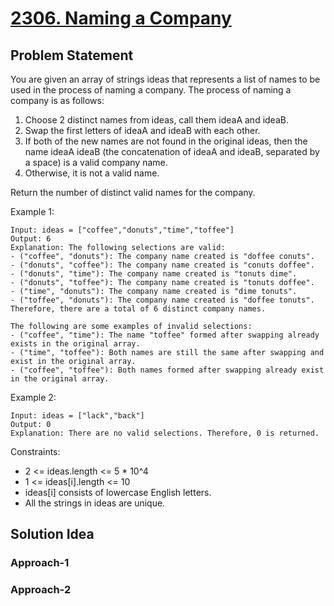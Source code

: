 # [2306. Naming a Company](https://leetcode.com/problems/naming-a-company/)

## Problem Statement
You are given an array of strings ideas that represents a list of names to be used in the process of naming a company. The process of naming a company is as follows:

1. Choose 2 distinct names from ideas, call them ideaA and ideaB.
2. Swap the first letters of ideaA and ideaB with each other.
3. If both of the new names are not found in the original ideas, then the name ideaA ideaB (the concatenation of ideaA and ideaB, separated by a space) is a valid company name.
4. Otherwise, it is not a valid name.

Return the number of distinct valid names for the company.

Example 1:

```
Input: ideas = ["coffee","donuts","time","toffee"]
Output: 6
Explanation: The following selections are valid:
- ("coffee", "donuts"): The company name created is "doffee conuts".
- ("donuts", "coffee"): The company name created is "conuts doffee".
- ("donuts", "time"): The company name created is "tonuts dime".
- ("donuts", "toffee"): The company name created is "tonuts doffee".
- ("time", "donuts"): The company name created is "dime tonuts".
- ("toffee", "donuts"): The company name created is "doffee tonuts".
Therefore, there are a total of 6 distinct company names.

The following are some examples of invalid selections:
- ("coffee", "time"): The name "toffee" formed after swapping already exists in the original array.
- ("time", "toffee"): Both names are still the same after swapping and exist in the original array.
- ("coffee", "toffee"): Both names formed after swapping already exist in the original array.
```
Example 2:

```
Input: ideas = ["lack","back"]
Output: 0
Explanation: There are no valid selections. Therefore, 0 is returned.
```

Constraints:
* 2 <= ideas.length <= 5 * 10^4
* 1 <= ideas[i].length <= 10
* ideas[i] consists of lowercase English letters.
* All the strings in ideas are unique.

## Solution Idea

### Approach-1

### Approach-2
